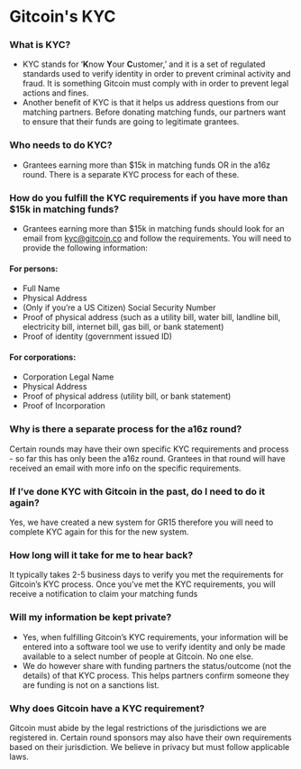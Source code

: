 # Gitcoin's KYC

### What is KYC?

* KYC stands for ‘**K**now **Y**our **C**ustomer,’ and it is a set of regulated standards used to verify identity in order to prevent criminal activity and fraud. It is something Gitcoin must comply with in order to prevent legal actions and fines.
* Another benefit of KYC is that it helps us address questions from our matching partners. Before donating matching funds, our partners want to ensure that their funds are going to legitimate grantees.

### Who needs to do KYC?

* Grantees earning more than $15k in matching funds OR in the a16z round. There is a separate KYC process for each of these.

### How do you fulfill the KYC requirements if you have more than $15k in matching funds?

* Grantees earning more than $15k in matching funds should look for an email from kyc@gitcoin.co and follow the requirements. You will need to provide the following information:

#### For persons:

* Full Name
* Physical Address
* (Only if you’re a US Citizen) Social Security Number
* Proof of physical address (such as a utility bill, water bill, landline bill, electricity bill, internet bill, gas bill, or bank statement)
* Proof of identity (government issued ID)

#### For corporations:

* Corporation Legal Name
* Physical Address
* Proof of physical address (utility bill, or bank statement)
* Proof of Incorporation

### Why is there a separate process for the a16z round?

Certain rounds may have their own specific KYC requirements and process - so far this has only been the a16z round. Grantees in that round will have received an email with more info on the specific requirements.

### If I’ve done KYC with Gitcoin in the past, do I need to do it again?

Yes, we have created a new system for GR15 therefore you will need to complete KYC again for this for the new system.

### How long will it take for me to hear back?

It typically takes 2-5 business days to verify you met the requirements for Gitcoin’s KYC process. Once you’ve met the KYC requirements, you will receive a notification to claim your matching funds

### Will my information be kept private?

* Yes, when fulfilling Gitcoin’s KYC requirements, your information will be entered into a software tool we use to verify identity and only be made available to a select number of people at Gitcoin. No one else.
* We do however share with funding partners the status/outcome (not the details) of that KYC process. This helps partners confirm someone they are funding is not on a sanctions list.

### Why does Gitcoin have a KYC requirement?

Gitcoin must abide by the legal restrictions of the jurisdictions we are registered in. Certain round sponsors may also have their own requirements based on their jurisdiction. We believe in privacy but must follow applicable laws.
